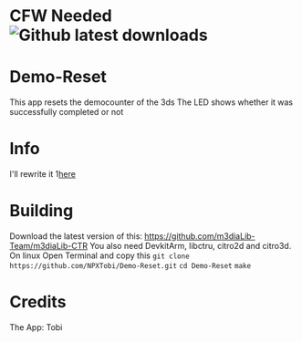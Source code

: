 # CFW Needed ![Github latest downloads](https://img.shields.io/github/downloads/NPXTobi/Demo-Reset/total.svg?style=for-the-badge)
# Demo-Reset
This app resets the democounter of the 3ds
The LED shows whether it was successfully completed or not

# Info
I'll rewrite it 1[here](https://github.com/NPI-D7/Demo-Reset/)

# Building
Download the latest version of this: https://github.com/m3diaLib-Team/m3diaLib-CTR
You also need DevkitArm, libctru, citro2d and citro3d.
On linux Open Terminal and copy this
`git clone https://github.com/NPXTobi/Demo-Reset.git`
`cd Demo-Reset`
`make`
# Credits
The App: Tobi
